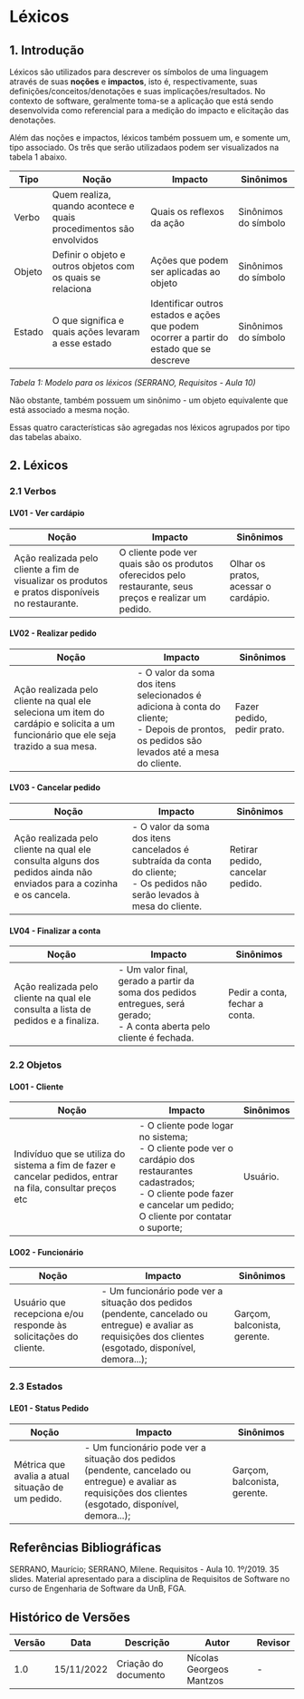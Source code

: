 # Léxicos

## 1. Introdução

Léxicos são utilizados para descrever os símbolos de uma linguagem através de suas **noções** e **impactos**, isto é, respectivamente, suas definições/conceitos/denotações e suas implicações/resultados. No contexto de software, geralmente toma-se a aplicação que está sendo
desenvolvida como referencial para a medição do impacto e elicitação das denotações.

Além das noções e impactos, léxicos também possuem um, e somente um, tipo associado. Os três que serão utilizadaos podem ser visualizados na tabela 1 abaixo.

| Tipo   |  Noção                                                             |  Impacto                                                                                | Sinônimos            |
|--------|--------------------------------------------------------------------|-----------------------------------------------------------------------------------------|----------------------|
| Verbo  | Quem realiza, quando acontece e quais procedimentos são envolvidos | Quais os reflexos da ação                                                               | Sinônimos do símbolo |
| Objeto | Definir o objeto e outros objetos com os quais se relaciona        | Ações que podem ser aplicadas ao objeto                                                 | Sinônimos do símbolo |
| Estado | O que significa e quais ações levaram a esse estado                | Identificar outros estados e ações que podem ocorrer a partir do estado que se descreve | Sinônimos do símbolo |

_Tabela 1: Modelo para os léxicos (SERRANO, Requisitos - Aula 10)_

Não obstante, também possuem um sinônimo - um objeto equivalente que está associado a mesma noção.

Essas quatro características são agregadas nos léxicos agrupados por tipo das tabelas abaixo.

## 2. Léxicos

### 2.1 Verbos

#### LV01 - Ver cardápio

| Noção                                                                                            | Impacto                                                                                                 | Sinônimos                            |
|--------------------------------------------------------------------------------------------------|---------------------------------------------------------------------------------------------------------|--------------------------------------|
| Ação realizada pelo cliente a fim de visualizar os produtos e pratos disponíveis no restaurante. | O cliente pode ver quais são os produtos oferecidos pelo restaurante, seus preços e realizar um pedido. | Olhar os pratos, acessar o cardápio. |

#### LV02 - Realizar pedido

| Noção                                                                                                                              | Impacto                                                                                                                                         | Sinônimos                  |
|------------------------------------------------------------------------------------------------------------------------------------|-------------------------------------------------------------------------------------------------------------------------------------------------|----------------------------|
| Ação realizada pelo cliente na qual ele seleciona um item do cardápio e solicita a um funcionário que ele seja trazido a sua mesa. | - O valor da soma dos itens selecionados é adiciona à conta do cliente; <br> - Depois de prontos, os pedidos são levados até a mesa do cliente. | Fazer pedido, pedir prato. |

#### LV03 - Cancelar pedido

| Noção                                                                                                               | Impacto                                                                                                                        | Sinônimos                        |
|---------------------------------------------------------------------------------------------------------------------|--------------------------------------------------------------------------------------------------------------------------------|----------------------------------|
| Ação realizada pelo cliente na qual ele consulta alguns dos pedidos ainda não enviados para a cozinha e os cancela. | - O valor da soma dos itens cancelados é subtraída da conta do cliente; <br> - Os pedidos não serão levados à mesa do cliente. | Retirar pedido, cancelar pedido. |

#### LV04 - Finalizar a conta

| Noção                                                                             | Impacto                                                                                                                     | Sinônimos                      |
|-----------------------------------------------------------------------------------|-----------------------------------------------------------------------------------------------------------------------------|--------------------------------|
| Ação realizada pelo cliente na qual ele consulta a lista de pedidos e a finaliza. | - Um valor final, gerado a partir da soma dos pedidos entregues, será gerado; <br> - A conta aberta pelo cliente é fechada. | Pedir a conta, fechar a conta. |


### 2.2 Objetos

#### LO01 - Cliente

| Noção                                                                                                       | Impacto                                                                                                                                                                                        | Sinônimos |
|-------------------------------------------------------------------------------------------------------------|------------------------------------------------------------------------------------------------------------------------------------------------------------------------------------------------|-----------|
| Indivíduo que se utiliza do sistema a fim de fazer e cancelar pedidos, entrar na fila, consultar preços etc | - O cliente pode logar no sistema; <br> - O cliente pode ver o cardápio dos restaurantes cadastrados; <br> - O cliente pode fazer e cancelar um pedido; <br> O cliente por contatar o suporte; | Usuário.  |

#### LO02 - Funcionário

| Noção                                                            | Impacto                                                                                                                                                     | Sinônimos                    |
|------------------------------------------------------------------|-------------------------------------------------------------------------------------------------------------------------------------------------------------|------------------------------|
| Usuário que recepciona e/ou responde às solicitações do cliente. | - Um funcionário pode ver a situação dos pedidos (pendente, cancelado ou entregue) e avaliar as requisições dos clientes (esgotado, disponível, demora...); | Garçom, balconista, gerente. |

### 2.3 Estados

#### LE01 - Status Pedido

| Noção                                             | Impacto                                                                                                                                                     | Sinônimos                    |
|---------------------------------------------------|-------------------------------------------------------------------------------------------------------------------------------------------------------------|------------------------------|
| Métrica que avalia a atual situação de um pedido. | - Um funcionário pode ver a situação dos pedidos (pendente, cancelado ou entregue) e avaliar as requisições dos clientes (esgotado, disponível, demora...); | Garçom, balconista, gerente. |

## Referências Bibliográficas

SERRANO, Maurício; SERRANO, Milene. Requisitos - Aula 10. 1º/2019. 35 slides. Material apresentado para a disciplina de Requisitos de Software no curso de Engenharia de Software da UnB, FGA.

## Histórico de Versões

| Versão | Data       | Descrição            | Autor                    | Revisor |
| ------ |------------|----------------------|--------------------------|---------|
| 1.0    | 15/11/2022 | Criação do documento | Nícolas Georgeos Mantzos | -       |
